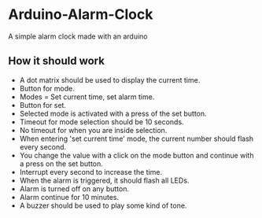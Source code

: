 # Arduino-Alarm-Clock
A simple alarm clock made with an arduino

## How it should work
- A dot matrix should be used to display the current time.
- Button for mode.
- Modes = Set current time, set alarm time.
- Button for set.
- Selected mode is activated with a press of the set button.
- Timeout for mode selection should be 10 seconds.
- No timeout for when you are inside selection.
- When entering 'set current time' mode, the current number should flash every second.
- You change the value with a click on the mode button and continue with a press on the set button.
- Interrupt every second to increase the time.
- When the alarm is triggered, it should flash all LEDs.
- Alarm is turned off on any button.
- Alarm continue for 10 minutes.
- A buzzer should be used to play some kind of tone.
